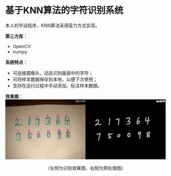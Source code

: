# 基于KNN算法的字符识别系统
本人的毕设程序，KNN算法采用蛮力方式实现。

**第三方库**：
- OpenCV
- numpy

**系统特点**：
- 可连接摄像头，动态识别画面中的字符；
- 可将样本数据保存到本地，以便下次使用；
- 支持在运行过程中手动添加、标注样本数据。

**效果图**：
![img](https://raw.githubusercontent.com/Xpp521/KNN_Char_OCR/master/%E6%95%88%E6%9E%9C%E5%9B%BE.jpg)
<center>（左侧为识别效果图，右侧为预处理图）</center>
